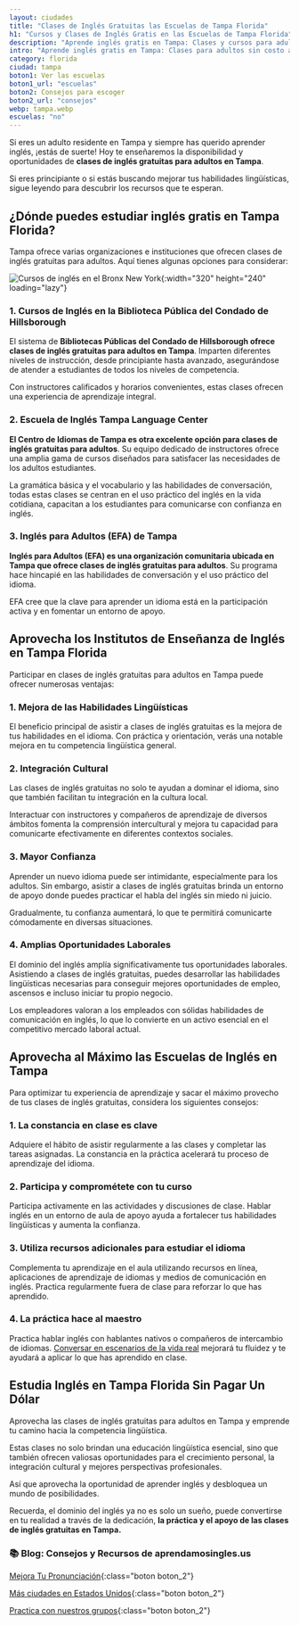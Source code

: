 ```yaml
---
layout: ciudades
title: "Clases de Inglés Gratuitas las Escuelas de Tampa Florida"
h1: "Cursos y Clases de Inglés Gratis en las Escuelas de Tampa Florida"
description: "Aprende inglés gratis en Tampa: Clases y cursos para adultos sin costo. Mejora tus habilidades y amplía tus oportunidades. ¡Aprovecha hoy!"
intro: "Aprende inglés gratis en Tampa: Clases para adultos sin costo alguno"
category: florida
ciudad: tampa
boton1: Ver las escuelas
boton1_url: "escuelas"
boton2: Consejos para escoger
boton2_url: "consejos"
webp: tampa.webp
escuelas: "no"
---
```

Si eres un adulto residente en Tampa y siempre has querido aprender inglés, ¡estás de suerte! Hoy te enseñaremos la disponibilidad y oportunidades de **clases de inglés gratuitas para adultos en Tampa**.

Si eres principiante o si estás buscando mejorar tus habilidades lingüísticas, sigue leyendo para descubrir los recursos que te esperan.

## ¿Dónde puedes estudiar inglés gratis en Tampa Florida?

Tampa ofrece varias organizaciones e instituciones que ofrecen clases de inglés gratuitas para adultos. Aquí tienes algunas opciones para considerar:

![Cursos de inglés en el Bronx New York]({{site.baseurl}}/img/{{page.webp}} "Clases inglés {{page.ciudad|capitalize}}"){:width="320" height="240" loading="lazy"}

### 1. Cursos de Inglés en la Biblioteca Pública del Condado de Hillsborough

El sistema de **Bibliotecas Públicas del Condado de Hillsborough ofrece clases de inglés gratuitas para adultos en Tampa**. Imparten diferentes niveles de instrucción, desde principiante hasta avanzado, asegurándose de atender a estudiantes de todos los niveles de competencia.

Con instructores calificados y horarios convenientes, estas clases ofrecen una experiencia de aprendizaje integral.

### 2. Escuela de Inglés Tampa Language Center

**El Centro de Idiomas de Tampa es otra excelente opción para clases de inglés gratuitas para adultos**. Su equipo dedicado de instructores ofrece una amplia gama de cursos diseñados para satisfacer las necesidades de los adultos estudiantes.

La gramática básica y el vocabulario y las habilidades de conversación, todas estas clases se centran en el uso práctico del inglés en la vida cotidiana, capacitan a los estudiantes para comunicarse con confianza en inglés.

### 3. Inglés para Adultos (EFA) de Tampa

**Inglés para Adultos (EFA) es una organización comunitaria ubicada en Tampa que ofrece clases de inglés gratuitas para adultos**. Su programa hace hincapié en las habilidades de conversación y el uso práctico del idioma.

EFA cree que la clave para aprender un idioma está en la participación activa y en fomentar un entorno de apoyo.

## Aprovecha los Institutos de Enseñanza de Inglés en Tampa Florida

Participar en clases de inglés gratuitas para adultos en Tampa puede ofrecer numerosas ventajas:

### 1. Mejora de las Habilidades Lingüísticas

El beneficio principal de asistir a clases de inglés gratuitas es la mejora de tus habilidades en el idioma. Con práctica y orientación, verás una notable mejora en tu competencia lingüística general.

### 2. Integración Cultural

Las clases de inglés gratuitas no solo te ayudan a dominar el idioma, sino que también facilitan tu integración en la cultura local.

Interactuar con instructores y compañeros de aprendizaje de diversos ámbitos fomenta la comprensión intercultural y mejora tu capacidad para comunicarte efectivamente en diferentes contextos sociales.

### 3. Mayor Confianza

Aprender un nuevo idioma puede ser intimidante, especialmente para los adultos. Sin embargo, asistir a clases de inglés gratuitas brinda un entorno de apoyo donde puedes practicar el habla del inglés sin miedo ni juicio.

Gradualmente, tu confianza aumentará, lo que te permitirá comunicarte cómodamente en diversas situaciones.

### 4. Amplias Oportunidades Laborales

El dominio del inglés amplía significativamente tus oportunidades laborales. Asistiendo a clases de inglés gratuitas, puedes desarrollar las habilidades lingüísticas necesarias para conseguir mejores oportunidades de empleo, ascensos e incluso iniciar tu propio negocio.

Los empleadores valoran a los empleados con sólidas habilidades de comunicación en inglés, lo que lo convierte en un activo esencial en el competitivo mercado laboral actual.

## Aprovecha al Máximo las Escuelas de Inglés en Tampa

Para optimizar tu experiencia de aprendizaje y sacar el máximo provecho de tus clases de inglés gratuitas, considera los siguientes consejos:

### 1. La constancia en clase es clave

Adquiere el hábito de asistir regularmente a las clases y completar las tareas asignadas. La constancia en la práctica acelerará tu proceso de aprendizaje del idioma.

### 2. Participa y comprométete con tu curso

Participa activamente en las actividades y discusiones de clase. Hablar inglés en un entorno de aula de apoyo ayuda a fortalecer tus habilidades lingüísticas y aumenta la confianza.

### 3. Utiliza recursos adicionales para estudiar el idioma

Complementa tu aprendizaje en el aula utilizando recursos en línea, aplicaciones de aprendizaje de idiomas y medios de comunicación en inglés. Practica regularmente fuera de clase para reforzar lo que has aprendido.

### 4. La práctica hace al maestro

Practica hablar inglés con hablantes nativos o compañeros de intercambio de idiomas. [Conversar en escenarios de la vida real]({{'clases-en-linea'|relative_url}}) mejorará tu fluidez y te ayudará a aplicar lo que has aprendido en clase.

## Estudia Inglés en Tampa Florida Sin Pagar Un Dólar

Aprovecha las clases de inglés gratuitas para adultos en Tampa y emprende tu camino hacia la competencia lingüística.

Estas clases no solo brindan una educación lingüística esencial, sino que también ofrecen valiosas oportunidades para el crecimiento personal, la integración cultural y mejores perspectivas profesionales.

Así que aprovecha la oportunidad de aprender inglés y desbloquea un mundo de posibilidades.

Recuerda, el dominio del inglés ya no es solo un sueño, puede convertirse en tu realidad a través de la dedicación, **la práctica y el apoyo de las clases de inglés gratuitas en Tampa.**

### 📚 Blog: Consejos y Recursos de aprendamosingles.us

[Mejora Tu Pronunciación]({{'blog'|relative_url}}){:class="boton boton_2"}

[Más ciudades en Estados Unidos]({{'escuelas'|relative_url}}){:class="boton boton_2"}

[Practica con nuestros grupos]({{'clases-en-linea'|relative_url}}){:class="boton boton_2"}
